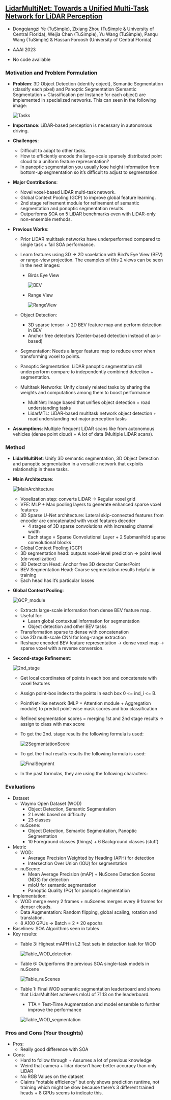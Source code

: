 ## [LidarMultiNet: Towards a Unified Multi-Task Network for LiDAR Perception](https://arxiv.org/abs/2209.09385)

* Dongqiangzi Ye (TuSimple), Zixiang Zhou (TuSimple & University of Central Florida), Weijia Chen (TuSimple), Yu Wang (TuSimple), Panqu Wang (TuSimple) & Hassan Foroosh (University of Central Florida)

* AAAI 2023

* No code available

### Motivation and Problem Formulation

* **Problem**: 3D Object Detection (identify object), Semantic Segmentation (classify each pixel) and Panoptic Segmentation (Semantic Segmentation + Classification per Instance for each object) are implemented in specialized networks. This can seen in the following image:

    ![Tasks](./Tasks.png)

* **Importance**: LiDAR-based perception is necessary in autonomous driving.
* **Challenges**:
   * Difficult to adapt to other tasks.
   * How to efficiently encode the large-scale sparsely distributed point cloud to a uniform feature representation?
   * In panoptic segmentation you usually lose height information from bottom-up segmentation so it’s difficult to adjust to segmentation.
* **Major Contributions**:
   * Novel voxel-based LiDAR multi-task network.
   * Global Context Pooling (GCP) to improve global feature learning.
   * 2nd stage refinement module for refinement of semantic segmentation and ponoptic segmentation results.
   * Outperforms SOA on 5 LiDAR benchmarks even with LiDAR-only non-ensemble methods.
* **Previous Works**:
   * Prior LiDAR multitask networks have underperformed compared to single task + fail SOA performance.
   * Learn features using 3D -> 2D voxelation with Bird’s Eye View (BEV) or range-view projection. The examples of this 2 views can be seen in the next images:
      * Birds Eye View

        ![BEV](./BEV.png)

      * Range View
    
        ![RangeView](./RangeView.png)

   * Object Detection:
      * 3D sparse tensor -> 2D BEV feature map and perform detection in BEV
      * Anchor free detectors (Center-based detection instead of axis-based)
   * Segmentation: Needs a larger feature map to reduce error when transforming voxel to points.
   * Panoptic Segmentation: LiDAR panoptic segmentation still underperform compare to independently combined detection + segmentation.
   * Multitask Networks: Unify closely related tasks by sharing the weights and computations among them to boost performance
      * MultiNet: Image based that unifies object detection + road understanding tasks
      * LidarMTL: LiDAR-based multitask network object detection + road understanding not major perception tasks
* **Assumptions**: Multiple frequent LiDAR scans like from autonomous vehicles (dense point cloud) + A lot of data (Multiple LiDAR scans).

### Method

* **LidarMultiNet**: Unify 3D semantic segmentation, 3D Object Detection and panoptic segmentation in a versatile network that exploits relationship in these tasks.
* **Main Architecture**:

   ![MainArchitecture](./MainArchitecture.png)

   * Voxelization step: converts LiDAR -> Regular voxel grid
   * VFE: MLP + Max pooling layers to generate enhanced sparse voxel features
   * 3D Sparse U-Net architecture: Lateral skip-connected features from encoder are concatenated with voxel features decoder
      * 4 stages of 3D sparse convolutions with increasing channel width
      * Each stage = Sparse Convolutional Layer + 2 Submanifold sparse convolutional blocks
   * Global Context Pooling (GCP)
   * 3D segmentation head: outputs voxel-level prediction -> point level (de-voxelization)
   * 3D Detection Head: Anchor free 3D detector CenterPoint
   * BEV Segmentation Head: Coarse segmentation results helpful in training
   * Each head has it’s particular losses
* **Global Context Pooling**:

   ![GCP_module](./GCP_module.png)

   * Extracts large-scale information from dense BEV feature map.
   * Useful for:
      * Learn global contextual information for segmentation
      * Object detection and other BEV tasks
   * Transformation sparse to dense with concatenation
   * Use 2D multi-scale CNN for long-range extraction
   * Reshape encoded BEV feature representation -> dense voxel map -> sparse voxel with a reverse conversion.
* **Second-stage Refinement**:

    ![2nd_stage](./2nd_stage.png)

   * Get local coordinates of points in each box and concatenate with voxel features
   * Assign point-box index to the points in each box 0 <= ind_i <= B.
   * PointNet-like network (MLP + Attention module + Aggregation module) to predict point-wise mask scores and box classification
   * Refined segmentation scores = merging 1st and 2nd stage results -> assign to class with max score
   * To get the 2nd. stage results the following formula is used:
 
     ![2SegmentationScore](./2SegmentationScore.png)

   * To get the final results results the following formula is used:
 
     ![FinalSegment](./FinalSegment.png)

   * In the past formulas, they are using the following characters:
 
     
 
### Evaluations

* Dataset
   * Waymo Open Dataset (WOD)
      * Object Detection, Semantic Segmentation
      * 2 Levels based on difficulty
      * 23 classes
   * nuScene:
      * Object Detection, Semantic Segmentation, Panoptic Segmentation
      * 10 Foreground classes (things) + 6 Background classes (stuff)
* Metric
   * WOD:
      * Average Precision Weighted by Heading (APH) for detection
      * Intersection Over Union (IOU) for segmentation
   * nuScene:
      * Mean Average Precision (mAP) + NuScene Detection Scores (NDS) for detection
      * mIoU for semantic segmentation
      * Panoptic Quality (PQ) for panoptic segmentation
* Implementation:
   * WOD merge every 2 frames + nuScenes merges every 9 frames for denser clouds.
   * Data Augmentation: Random flipping, global scaling, rotation and translation.
   * 8 A100 GPUs -> Batch = 2 + 20 epochs
* Baselines: SOA Algorithms seen in tables
* Key results:
   * Table 3: Highest mAPH in L2 Test sets in detection task for WOD
 
     ![Table_WOD_detection](./Table_WOD_detection.png)

   * Table 6: Outperforms the previous SOA single-task models in nuScene
 
     ![Table_nuScenes](./Table_nuScenes.png)

   * Table 1: Final WOD semantic segmentation leaderboard and shows that LidarMultiNet achieves mIoU of 71.13 on the leaderboard.
      * TTA = Test-Time Augmentation and model ensemble to further improve the performance
    
     ![Table_WOD_segmentation](./Table_WOD_segmentation.png)

### Pros and Cons (Your thoughts)

* Pros:
   * Really good difference with SOA
* Cons:
   * Hard to follow through + Assumes a lot of previous knowledge
   * Weird that camera + lidar doesn’t have better accuracy than only LiDAR
   * No RGB Values on the dataset
   * Claims “notable efficiency” but only shows prediction runtime, not training which might be slow because there’s 3 different trained heads + 8 GPUs seems to indicate this.
